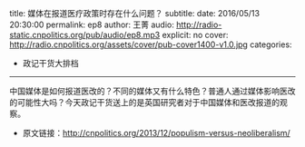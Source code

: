 title: 媒体在报道医疗政策时存在什么问题？
subtitle: 
date: 2016/05/13 20:30:00
permalink: ep8
author: 王菁
audio: http://radio-static.cnpolitics.org/pub/audio/ep8.mp3
explicit: no
cover: http://radio.cnpolitics.org/assets/cover/pub-cover1400-v1.0.jpg
categories:
- 政记干货大排档
---

中国媒体是如何报道医改的？不同的媒体又有什么特色？普通人通过媒体影响医改的可能性大吗？今天政记干货送上的是英国研究者对于中国媒体和医改报道的观察。

- 原文链接：<http://cnpolitics.org/2013/12/populism-versus-neoliberalism/>

